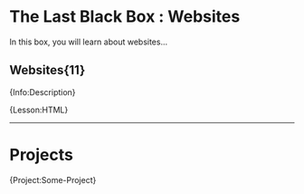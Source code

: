 # The Last Black Box : Websites
In this box, you will learn about websites...

## Websites{11}
{Info:Description}

{Lesson:HTML}

---

# Projects
{Project:Some-Project}
